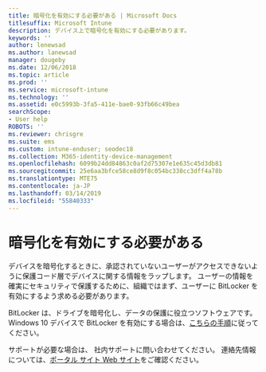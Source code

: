 ```yaml
---
title: 暗号化を有効にする必要がある | Microsoft Docs
titlesuffix: Microsoft Intune
description: デバイス上で暗号化を有効にする必要があります。
keywords: ''
author: lenewsad
ms.author: lanewsad
manager: dougeby
ms.date: 12/06/2018
ms.topic: article
ms.prod: ''
ms.service: microsoft-intune
ms.technology: ''
ms.assetid: e0c5993b-3fa5-411e-bae0-93fb66c49bea
searchScope:
- User help
ROBOTS: ''
ms.reviewer: chrisgre
ms.suite: ems
ms.custom: intune-enduser; seodec18
ms.collection: M365-identity-device-management
ms.openlocfilehash: 6099b24dd84863c0af2d75307e1e635c45d3db81
ms.sourcegitcommit: 25e6aa3bfce58ce8d9f8c054bc338cc3dff4a78b
ms.translationtype: MTE75
ms.contentlocale: ja-JP
ms.lasthandoff: 03/14/2019
ms.locfileid: "55840333"
---
```

# <a name="you-need-to-enable-encryption"></a>暗号化を有効にする必要がある

デバイスを暗号化するときに、承認されていないユーザーがアクセスできないように保護コード層でデバイスに関する情報をラップします。 ユーザーの情報を確実にセキュリティで保護するために、組織ではまず、ユーザーに BitLocker を有効にするよう求める必要があります。

BitLocker は、ドライブを暗号化し、データの保護に役立つソフトウェアです。 Windows 10 デバイスで BitLocker を有効にする場合は、[こちらの手順](https://gallery.technet.microsoft.com/How-to-turn-on-BitLocker-34294d3d)に従ってください。

サポートが必要な場合は、 社内サポートに問い合わせてください。 連絡先情報については、[ポータル サイト Web サイト](https://go.microsoft.com/fwlink/?linkid=2010980)をご確認ください。
